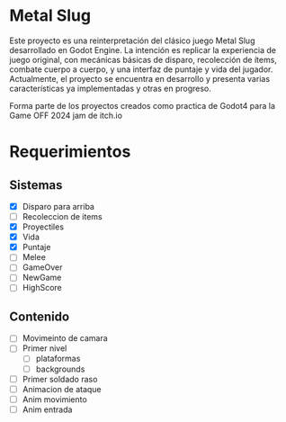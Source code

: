 # Metal Slug
Este proyecto es una reinterpretación del clásico juego Metal Slug desarrollado en Godot Engine. La intención es replicar la experiencia de juego original, con mecánicas básicas de disparo, recolección de ítems, combate cuerpo a cuerpo, y una interfaz de puntaje y vida del jugador. Actualmente, el proyecto se encuentra en desarrollo y presenta varias características ya implementadas y otras en progreso.

Forma parte de los proyectos creados como practica de Godot4 para la Game OFF 2024 jam de itch.io

# Requerimientos
## Sistemas
- [x] Disparo para arriba
- [ ] Recoleccion de items
- [x] Proyectiles
- [x] Vida
- [x] Puntaje
- [ ] Melee
- [ ] GameOver
- [ ] NewGame
- [ ] HighScore
## Contenido
- [ ] Movimeinto de camara
- [ ] Primer nivel 
	- [ ] plataformas
	- [ ] backgrounds 
- [ ] Primer soldado raso
- [ ] Animacion de ataque
- [ ] Anim movimiento 
- [ ] Anim entrada
